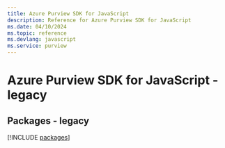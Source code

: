 ```yaml
---
title: Azure Purview SDK for JavaScript
description: Reference for Azure Purview SDK for JavaScript
ms.date: 04/10/2024
ms.topic: reference
ms.devlang: javascript
ms.service: purview
---
```

# Azure Purview SDK for JavaScript - legacy
## Packages - legacy
[!INCLUDE [packages](purview-index.md)]